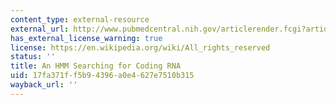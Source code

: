 ```yaml
---
content_type: external-resource
external_url: http://www.pubmedcentral.nih.gov/articlerender.fcgi?artid=64605&rendertype=abstract
has_external_license_warning: true
license: https://en.wikipedia.org/wiki/All_rights_reserved
status: ''
title: An HMM Searching for Coding RNA
uid: 17fa371f-f5b9-4396-a0e4-627e7510b315
wayback_url: ''
---
```

